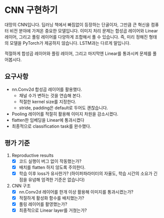 # CNN 구현하기
대망의 CNN입니다. 딥러닝 책에서 빠짐없이 등장하는 단골이자, 그만큼 큰 혁신을 컴퓨터 비전 분야에 가져온 중요한 모델입니다.
이미지 처리 문제는 합성곱 레이어와 Linear 레이어, 그리고 풀링 레이어를 다양하게 조합해서 풀 수 있습니다. 즉, 미리 정해진 형태의 모델을 PyTorch가 제공하지 않습니다. LSTM과는 다르게 말입니다.

적절하게 합성곱 레이어와 플링 레이어, 그리고 마지막엔 Linear를 통과시켜 문제를 풀어봅시다.

## 요구사항
- nn.Conv2d 합성곱 레이어를 활용했다.
    - 채널 수가 변하는 것을 연습해 본다.
    - 적절한 kernel size를 지정한다.
    - stride, padding은 default로 두어도 괜찮습니다.
- Pooling 레이어를 적절히 활용해 이미지 차원을 감소시켰다.
- flatten한 임베딩을 Linear에 통과시켰다
- 최종적으로 classification task를 완수했다.

## 평가 기준
1. Reproductive results
    - [x] 코드 실행이 버그 없이 작동했는가?
    - [x] 배치를 flatten 하지 않도록 주의한다.
    - [x] 학습 이후 loss가 유사한가? (하이퍼파라미터의 자율도, 학습 시간의 소요가 긴 점을 유념해 엄격한 기준은 없습니다)
2. CNN 구조
    - [x] nn.Conv2d 레이어를 한개 이상 활용해 이미지를 통과시켰는가?
    - [x] 적절하게 활성화 함수를 배치했는가?
    - [x] 풀링 레이어를 활영했는가?
    - [x] 최종적으로 Linear layer를 거쳤는가?